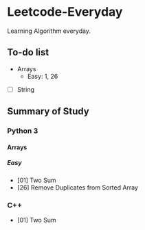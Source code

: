 # Leetcode-Everyday
Learning Algorithm everyday.

## To-do list
- Arrays
    - Easy: 1, 26

- [ ] String

## Summary of Study
### Python 3
#### Arrays
##### Easy
- [01] Two Sum
- [26] Remove Duplicates from Sorted Array


### C++
- [01] Two Sum


